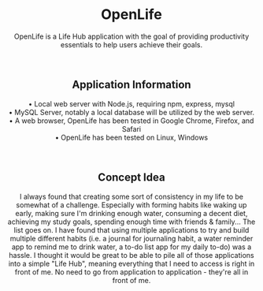 <h1 align="center">OpenLife</h1>
<p align="center">OpenLife is a Life Hub application with the goal of providing productivity essentials to help users achieve their goals.</p>

<br>

<h2 align="center">Application Information</h2>
<p align="center">
  • Local web server with Node.js, requiring npm, express, mysql <br>
  • MySQL Server, notably a local database will be utilized by the web server. <br>
  • A web browser, OpenLife has been tested in Google Chrome, Firefox, and Safari <br>
  • OpenLife has been tested on Linux, Windows <br>
</p>

<br>

<h2 align="center">Concept Idea</h2>
<p align="center">
  I always found that creating some sort of consistency in my life to be somewhat of a challenge. Especially with forming habits like waking up early, making sure I'm drinking enough water, consuming a decent diet, achieving my study goals, spending enough time with friends & family... The list goes on. I have found that using multiple applications to try and build multiple different habits (i.e. a journal for journaling habit, a water reminder app to remind me to drink water, a to-do list app for my daily to-do) was a hassle. I thought it would be great to be able to pile all of those applications into a simple "Life Hub", meaning everything that I need to access is right in front of me. No need to go from application to application - they're all in front of me.
</p>

